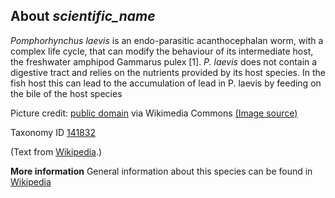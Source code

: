 **About *scientific_name***
-------------------------
*Pomphorhynchus laevis* is an endo-parasitic acanthocephalan worm, with a complex life cycle, that can modify the behaviour of its intermediate host, the freshwater amphipod Gammarus pulex [1]. *P. laevis* does not contain a digestive tract and relies on the nutrients provided by its host species. In the fish host this can lead to the accumulation of lead in P. laevis by feeding on the bile of the host species

Picture credit: [public domain](https://commons.wikimedia.org/wiki/Main_Page) via Wikimedia Commons [(Image source)](https://upload.wikimedia.org/wikipedia/commons/4/42/C_wegeneri.JPG)

Taxonomy ID [141832](https://www.uniprot.org/taxonomy/141832)

(Text from [Wikipedia](https://en.wikipedia.org/).)

**More information**
General information about this species can be found in [Wikipedia](WIKI_URL)
